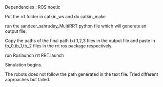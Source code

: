 
Dependencies : ROS noetic

Put the rrt folder in catkin_ws and do catkin_make

run the sandeer_sahruday_MultiRRT python file which will generate an output file.

Copy the paths of the final path txt 1,2,3 files in the output file and paste in tb_0,tb_1,tb_2 files in the rrt ros package respectively.

run Roslaunch rrt RRT.launch

Simulation begins.

The robots does not follow the path generated in the text file. Tried different approaches but failed.

